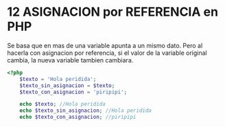 # 12 ASIGNACION por REFERENCIA en PHP
Se basa que en mas de una variable apunta a un mismo dato. Pero al hacerla con asignacion por referencia, si el valor de la variable original cambia, la nueva variable tambien cambiara.

```php
<?php
    $texto = 'Hola peridida';
    $texto_sin_asignacion = $texto;
    $texto_con_asignacion = 'piripipi';

    echo $texto; //Hola peridida
    echo $texto_sin_asignacion; //Hola peridida
    echo $texto_con_asignacion; //piripipi
```